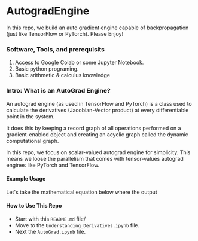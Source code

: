 # AutogradEngine

In this repo, we build an auto gradient engine capable of backpropagation (just like TensorFlow or PyTorch). Please Enjoy!

### Software, Tools, and prerequisits

1. Access to Google Colab or some Jupyter Notebook.
2. Basic python programing.
3. Basic arithmetic & calculus knowledge

### Intro: What is an AutoGrad Engine?

An autograd engine (as used in TensorFlow and PyTorch) is a class used to calculate the derivatives (Jacobian-Vector product) at every differentiable point in the system.

It does this by keeping a record graph of all operations performed on a gradient-enabled object and creating an acyclic graph called the dynamic computational graph.

In this repo, we focus on scalar-valued autograd engine for simplicity. This means we loose the parallelism that comes with tensor-values autograd engines like PyTorch and TensorFlow.

#### Example Usage

Let's take the mathematical equation below where the output

#### How to Use This Repo

- Start with this `README.md` file/
- Move to the `Understanding_Derivatives.ipynb` file.
- Next the `AutoGrad.ipynb` file.

